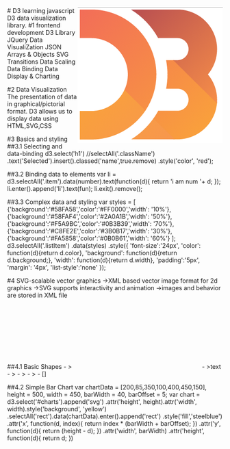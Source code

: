 <img src="d3.PNG" align="right" />
# D3
	learning javascript D3 data visualization library.
#1	
	frontend development
	D3 Library
	JQuery
	Data VisualiZation
	JSON
	Arrays & Objects
	SVG
	Transitions
	Data Scaling
	Data Binding
	Data Display & Charting

#2	Data Visualization
	The presentation of data in graphical/pictorial format.
	D3 allows us to display data using HTML,SVG,CSS

#3 Basics and styling
##3.1 Selecting and data-binding
	d3.select('h1') //selectAll('.className')
			.text('Selected').insert().classed('name',true.remove)
			.style('color', 'red');

##3.2 Binding data to elements
	var li = d3.selectAll('.item').data(number).text(function(d){
											return 'i am num '+ d;
										});
	li.enter().append('li').text(fun);
	li.exit().remove();

##3.3 Complex data and styling
	var styles = [
			{'background':'#58FA58','color':'#FF0000','width': '10%'},
			{'background':'#58FAF4','color':'#2A0A1B','width': '50%'},
			{'background':'#F5A9BC','color':'#0B3B39','width': '70%'},
			{'background':'#C8FE2E','color':'#3B0B17','width': '30%'},
			{'background':'#FA5858','color':'#0B0B61','width': '60%'}
		];		
		d3.selectAll('.listItem')
			.data(styles)
			.style({
				'font-size':'24px',
				'color': function(d){return d.color},
				'background': function(d){return d.background;},
				'width': function(d){return d.width},
				'padding':'5px',
				'margin': '4px',
				'list-style':'none'
			});

#4 SVG-scalable vector graphics
	->XML based vector image format for 2d graphics
	->SVG supports interactivity and animation
	->images and behavior are stored in XML file

##4.1 Basic Shapes
	- ><svg></svg>
	- ><text>text</text>
	- ><rect x y height='' width='' fill='' stroke-width='' stroke='color'>
	- ><circle cx='' cy='' r='' fill>
	- ><ellipse cx='' cy rx ry>
	- []<line x1 y1 x2 y2 style>

##4.2 Simple Bar Chart
	var chartData = [200,85,350,100,400,450,150], height = 500, width = 450, barWidth = 40, barOffset = 5;
	var chart = d3.select('#charts').append('svg')
					.attr('height', height).attr('width', width).style('background', 'yellow')
					.selectAll('rect').data(chartData).enter().append('rect')
						.style('fill','steelblue')
						.attr('x', function(d, index){
							return index * (barWidth + barOffset);
						})
						.attr('y', function(d){
							return (height - d);
						})
						.attr('width', barWidth)
						.attr('height', function(d){
							return d;
						})